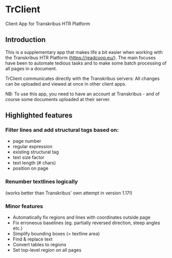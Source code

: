 # TrClient
Client App for Transkribus HTR Platform

## Introduction

This is a supplementary app that makes life a bit easier when working with the Transkribus HTR Platform (https://readcoop.eu/).
The main focuses have been to automate tedious tasks and to make some batch processing of all pages in a document.

TrClient communicates directly with the Transkribus servers: All changes can be uploaded and viewed at once in other client apps.

NB: To use this app, you need to have an account at Transkribus - and of course some documents uploaded at their server.

## Highlighted features

### Filter lines and add structural tags based on:

* page number
* regular expression
* existing structural tag
* text size factor
* text length (# chars)
* position on page

### Renumber textlines logically 

(works better than Transkribus' own attempt in version 1.17!)

### Minor features

* Automatically fix regions and lines with coordinates outside page
* Fix erroneous baselines (eg. partially reversed direction, steep angles etc.)
* Simplify bounding boxes (= textline area)
* Find & replace text
* Convert tables to regions
* Set top-level region on all pages
